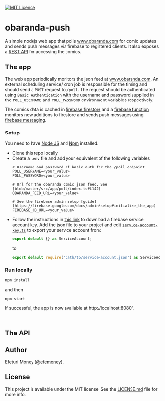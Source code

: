 [![MIT Licence](https://badges.frapsoft.com/os/mit/mit.svg?v=103)](https://opensource.org/licenses/mit-license.php)   

# obaranda-push
A simple nodejs web app that polls www.obaranda.com for comic updates and sends push messages via firebase to registered clients. It also exposes a [REST API](#the-api) for accessing the comics.

## The app
The web app periodically monitors the json feed at www.obaranda.com. An external scheduling service/ cron job is responsible for the timing and should send a `POST` request to `/poll`. The request should be authenticated using `Basic Authentication` with the username and password supplied in the `POLL_USERNAME` and `POLL_PASSWORD` environment variables respectively.

The comics data is cached in [firebase firestore][1] and a [firebase function][2] monitors new additions to firestore and sends push messages using [firebase messaging][3].

### Setup
You need to have [Node JS](https://www.nodejs.org) and [Npm](https://www.npmjs.org) installed.
 - Clone this repo locally
 - Create a `.env` file and add your equivalent of the following variables
   ```
   # Username and password of basic auth for the /poll endpoint
   POLL_USERNAME=<your_value>
   POLL_PASSWORD=<your_value>
   
   # Url for the obaranda comic json feed. See [blob/master/src/app/poll/index.ts#L142]
   OBARANDA_FEED_URL=<your_value>
   
   # See the firebase admin setup [guide](https://firebase.google.com/docs/admin/setup#initialize_the_app)
   FIREBASE_DB_URL=<your_value>
   ```
 - Follow the instructions in [this link](https://firebase.google.com/docs/admin/setup#add_firebase_to_your_app) to download a firebase service account key.
   Add the json file to your project and edit [`service-account-key.ts`](src/app/service-account-key.ts#L3) to export your service account from:
   ```typescript
   export default {} as ServiceAccount;
   ```
   to
   ```typescript
   export default require('path/to/service-account.json') as ServiceAccount;
   ```

### Run locally
```sh
npm install
```
and then 
```sh
npm start
```
If successful, the app is now available at http://localhost:8080/.

</br>

## The API

## Author
Efeturi Money ([@efemoney](https://twitter.com/efemoney_)).

## License
This project is available under the MIT license. See the [LICENSE.md](LICENSE.md) file for more info.

[1]: https://firebase.google.com/docs/firestore/
[2]: https://firebase.google.com/docs/functions/
[3]: https://firebase.google.com/docs/cloud-messaging/
